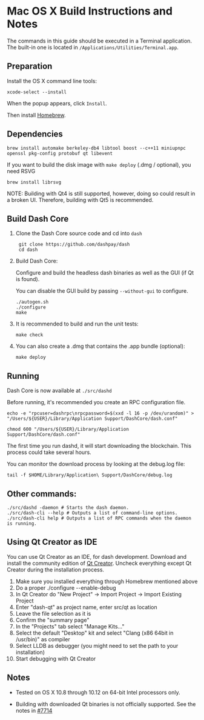 Mac OS X Build Instructions and Notes
====================================
The commands in this guide should be executed in a Terminal application.
The built-in one is located in `/Applications/Utilities/Terminal.app`.

Preparation
-----------
Install the OS X command line tools:

`xcode-select --install`

When the popup appears, click `Install`.

Then install [Homebrew](https://brew.sh).

Dependencies
----------------------

    brew install automake berkeley-db4 libtool boost --c++11 miniupnpc openssl pkg-config protobuf qt libevent

If you want to build the disk image with `make deploy` (.dmg / optional), you need RSVG

    brew install librsvg

NOTE: Building with Qt4 is still supported, however, doing so could result in a broken UI. Therefore, building with Qt5 is recommended.

Build Dash Core
------------------------

1. Clone the Dash Core source code and cd into `dash`

        git clone https://github.com/dashpay/dash
        cd dash

2.  Build Dash Core:

    Configure and build the headless dash binaries as well as the GUI (if Qt is found).

    You can disable the GUI build by passing `--without-gui` to configure.

        ./autogen.sh
        ./configure
        make

3.  It is recommended to build and run the unit tests:

        make check

4.  You can also create a .dmg that contains the .app bundle (optional):

        make deploy

Running
-------

Dash Core is now available at `./src/dashd`

Before running, it's recommended you create an RPC configuration file.

    echo -e "rpcuser=dashrpc\nrpcpassword=$(xxd -l 16 -p /dev/urandom)" > "/Users/${USER}/Library/Application Support/DashCore/dash.conf"

    chmod 600 "/Users/${USER}/Library/Application Support/DashCore/dash.conf"

The first time you run dashd, it will start downloading the blockchain. This process could take several hours.

You can monitor the download process by looking at the debug.log file:

    tail -f $HOME/Library/Application\ Support/DashCore/debug.log

Other commands:
-------

    ./src/dashd -daemon # Starts the dash daemon.
    ./src/dash-cli --help # Outputs a list of command-line options.
    ./src/dash-cli help # Outputs a list of RPC commands when the daemon is running.

Using Qt Creator as IDE
------------------------
You can use Qt Creator as an IDE, for dash development.
Download and install the community edition of [Qt Creator](https://www.qt.io/download/).
Uncheck everything except Qt Creator during the installation process.

1. Make sure you installed everything through Homebrew mentioned above
2. Do a proper ./configure --enable-debug
3. In Qt Creator do "New Project" -> Import Project -> Import Existing Project
4. Enter "dash-qt" as project name, enter src/qt as location
5. Leave the file selection as it is
6. Confirm the "summary page"
7. In the "Projects" tab select "Manage Kits..."
8. Select the default "Desktop" kit and select "Clang (x86 64bit in /usr/bin)" as compiler
9. Select LLDB as debugger (you might need to set the path to your installation)
10. Start debugging with Qt Creator

Notes
-----

* Tested on OS X 10.8 through 10.12 on 64-bit Intel processors only.

* Building with downloaded Qt binaries is not officially supported. See the notes in [#7714](https://github.com/bitcoin/bitcoin/issues/7714)
